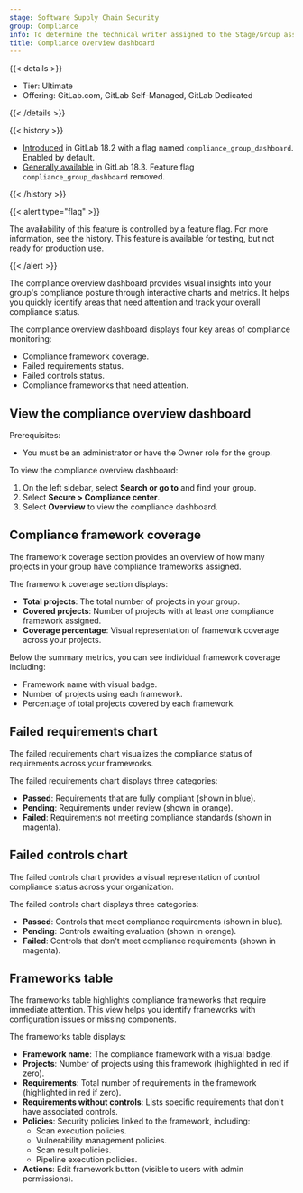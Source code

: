 ```yaml
---
stage: Software Supply Chain Security
group: Compliance
info: To determine the technical writer assigned to the Stage/Group associated with this page, see https://handbook.gitlab.com/handbook/product/ux/technical-writing/#assignments
title: Compliance overview dashboard
---
```


{{< details >}}

- Tier: Ultimate
- Offering: GitLab.com, GitLab Self-Managed, GitLab Dedicated

{{< /details >}}

{{< history >}}

- [Introduced](https://gitlab.com/groups/gitlab-org/-/epics/13909) in GitLab 18.2 with a flag named `compliance_group_dashboard`. Enabled by default.
- [Generally available](https://gitlab.com/gitlab-org/gitlab/-/issues/555804) in GitLab 18.3. Feature flag `compliance_group_dashboard` removed.

{{< /history >}}

{{< alert type="flag" >}}

The availability of this feature is controlled by a feature flag.
For more information, see the history.
This feature is available for testing, but not ready for production use.

{{< /alert >}}

The compliance overview dashboard provides visual insights into your group's compliance posture through interactive
charts and metrics. It helps you quickly identify areas that need attention and track your overall compliance status.

The compliance overview dashboard displays four key areas of compliance monitoring:

- Compliance framework coverage.
- Failed requirements status.
- Failed controls status.
- Compliance frameworks that need attention.

## View the compliance overview dashboard

Prerequisites:

- You must be an administrator or have the Owner role for the group.

To view the compliance overview dashboard:

1. On the left sidebar, select **Search or go to** and find your group.
1. Select **Secure > Compliance center**.
1. Select **Overview** to view the compliance dashboard.

## Compliance framework coverage

The framework coverage section provides an overview of how many projects in your group have compliance frameworks
assigned.

The framework coverage section displays:

- **Total projects**: The total number of projects in your group.
- **Covered projects**: Number of projects with at least one compliance framework assigned.
- **Coverage percentage**: Visual representation of framework coverage across your projects.

Below the summary metrics, you can see individual framework coverage including:

- Framework name with visual badge.
- Number of projects using each framework.
- Percentage of total projects covered by each framework.

## Failed requirements chart

The failed requirements chart visualizes the compliance status of requirements across your frameworks.

The failed requirements chart displays three categories:

- **Passed**: Requirements that are fully compliant (shown in blue).
- **Pending**: Requirements under review (shown in orange).
- **Failed**: Requirements not meeting compliance standards (shown in magenta).

## Failed controls chart

The failed controls chart provides a visual representation of control compliance status across your organization.

The failed controls chart displays three categories:

- **Passed**: Controls that meet compliance requirements (shown in blue).
- **Pending**: Controls awaiting evaluation (shown in orange).
- **Failed**: Controls that don't meet compliance requirements (shown in magenta).

## Frameworks table

The frameworks table highlights compliance frameworks that require immediate attention. This view helps you identify
frameworks with configuration issues or missing components.

The frameworks table displays:

- **Framework name**: The compliance framework with a visual badge.
- **Projects**: Number of projects using this framework (highlighted in red if zero).
- **Requirements**: Total number of requirements in the framework (highlighted in red if zero).
- **Requirements without controls**: Lists specific requirements that don't have associated controls.
- **Policies**: Security policies linked to the framework, including:
  - Scan execution policies.
  - Vulnerability management policies.
  - Scan result policies.
  - Pipeline execution policies.
- **Actions**: Edit framework button (visible to users with admin permissions).
